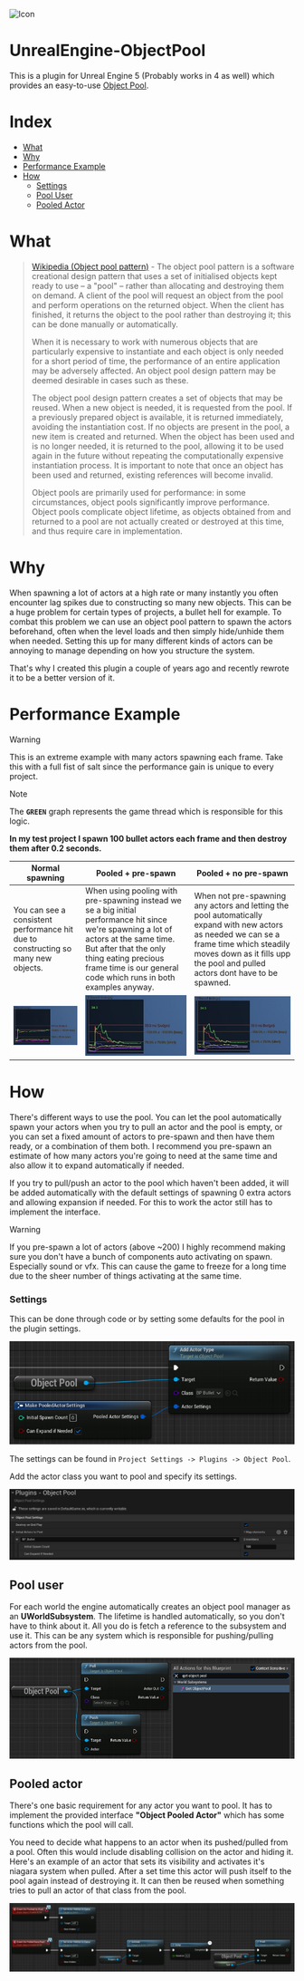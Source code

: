 ﻿![Icon](Resources/icon128.png)
 
# UnrealEngine-ObjectPool 

This is a plugin for Unreal Engine 5 (Probably works in 4 as well) which provides an easy-to-use [Object Pool](https://en.wikipedia.org/wiki/Object_pool_pattern).

# Index
- [What](#what)
- [Why](#why)
- [Performance Example](#performance-example)
- [How](#how)
    - [Settings](#settings)
    - [Pool User](#pool-user)
    - [Pooled Actor](#pooled-actor)


# What

>[Wikipedia (Object pool pattern)](https://en.wikipedia.org/wiki/Object_pool_pattern) - The object pool pattern is a software creational design pattern that uses a set of initialised objects kept ready to use – a "pool" – rather than allocating and destroying them on demand. A client of the pool will request an object from the pool and perform operations on the returned object. When the client has finished, it returns the object to the pool rather than destroying it; this can be done manually or automatically.
>
>When it is necessary to work with numerous objects that are particularly expensive to instantiate and each object is only needed for a short period of time, the performance of an entire application may be adversely affected. An object pool design pattern may be deemed desirable in cases such as these.
>
>The object pool design pattern creates a set of objects that may be reused. When a new object is needed, it is requested from the pool. If a previously prepared object is available, it is returned immediately, avoiding the instantiation cost. If no objects are present in the pool, a new item is created and returned. When the object has been used and is no longer needed, it is returned to the pool, allowing it to be used again in the future without repeating the computationally expensive instantiation process. It is important to note that once an object has been used and returned, existing references will become invalid.
>
>Object pools are primarily used for performance: in some circumstances, object pools significantly improve performance. Object pools complicate object lifetime, as objects obtained from and returned to a pool are not actually created or destroyed at this time, and thus require care in implementation.

# Why
When spawning a lot of actors at a high rate or many instantly you often encounter lag spikes due to constructing so many new objects. This can be a huge problem for certain types of projects, a bullet hell for example. To combat this problem we can use an object pool pattern to spawn the actors beforehand, often when the level loads and then simply hide/unhide them when needed. Setting this up for many different kinds of actors can be annoying to manage depending on how you structure the system. 

That's why I created this plugin a couple of years ago and recently rewrote it to be a better version of it.

# Performance Example
> [!WARNING]  
> This is an extreme example with many actors spawning each frame. Take this with a full fist of salt since the performance gain is unique to every project.

> [!NOTE]  
> The **`GREEN`** graph represents the game thread which is responsible for this logic.

**In my test project I spawn 100 bullet actors each frame and then destroy them after 0.2 seconds.**

| **Normal spawning** | **Pooled + pre-spawn** | **Pooled + no pre-spawn** |
| --- | --- | --- |
| You can see a consistent performance hit due to constructing so many new objects. |   When using pooling with pre-spawning instead we se a big initial performance hit since we're spawning a lot of actors at the same time. But after that the only thing eating precious frame time is our general code which runs in both examples anyway.    |   When not pre-spawning any actors and letting the pool automatically expand with new actors as needed we can se a frame time which steadily moves down as it fills upp the pool and pulled actors dont have to be spawned.|
|![Normal spawning performance](Images/unpooled_graph.jpg)|![Pooled spawning no pre spawning performance](Images/pooled_expanding_graph.jpg)|![Pooled spawning no pre spawning performance](Images/pooled_expanding_graph.jpg)|

# How
There's different ways to use the pool. You can let the pool automatically spawn your actors when you try to pull an actor and the pool is empty, or you can set a fixed amount of actors to pre-spawn and then have them ready, or a combination of them both. I recommend you pre-spawn an estimate of how many actors you're going to need at the same time and also allow it to expand automatically if needed. 

If you try to pull/push an actor to the pool which haven't been added, it will be added automatically with the default settings of spawning 0 extra actors and allowing expansion if needed. For this to work the actor still has to implement the interface.

> [!WARNING]  
> If you pre-spawn a lot of actors (above ~200) I highly recommend making sure you don't have a bunch of components auto activating on spawn. Especially sound or vfx. This can cause the game to freeze for a long time due to the sheer number of things activating at the same time.

### Settings
This can be done through code or by setting some defaults for the pool in the plugin settings.

![Add actor to pool through code](Images/pool-add-actor.png)

The settings can be found in `Project Settings -> Plugins -> Object Pool`.

Add the actor class you want to pool and specify its settings.

![Plugin settings](Images/project-settings-settings.png)

## Pool user
For each world the engine automatically creates an object pool manager as an **UWorldSubsystem**. The lifetime is handled automatically, so you don't have to think about it. All you do is fetch a reference to the subsystem and use it. This can be any system which is responsible for pushing/pulling actors from the pool.

![Get subsystem node](Images/subsystem-node.png)

## Pooled actor
There's one basic requirement for any actor you want to pool. It has to implement the provided interface **"Object Pooled Actor"** which has some functions which the pool will call.

You need to decide what happens to an actor when its pushed/pulled from a pool. Often this would include disabling collision on the actor and hiding it. Here's an example of an actor that sets its visibility and activates it's niagara system when pulled. After a set time this actor will push itself to the pool again instead of destroying it. It can then be reused when something tries to pull an actor of that class from the pool.

![Pooled actor example](Images/pooled-actor-example.png)
